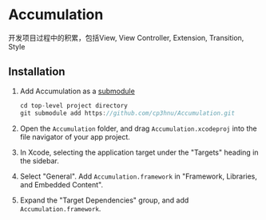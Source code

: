 # Accumulation

开发项目过程中的积累，包括View, View Controller, Extension, Transition, Style

## Installation

1.  Add Accumulation as a [submodule](http://git-scm.com/docs/git-submodule)

    ```swift
    cd top-level project directory
    git submodule add https://github.com/cp3hnu/Accumulation.git
    ```

2. Open the `Accumulation` folder, and drag `Accumulation.xcodeproj` into the file navigator of your app project.

3. In Xcode, selecting the application target under the "Targets" heading in the sidebar.

4. Select "General". Add `Accumulation.framework` in "Framework, Libraries, and Embedded Content".

5. Expand the "Target Dependencies" group, and add `Accumulation.framework`.

